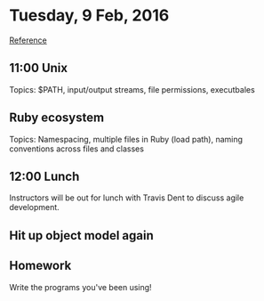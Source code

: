 Tuesday, 9 Feb, 2016
====================

[Reference](https://github.com/CodePlatoon/curriculum#week-2)

11:00 Unix
----------

Topics: $PATH, input/output streams,
file permissions, executbales

Ruby ecosystem
--------------

Topics: Namespacing, multiple files in Ruby (load path), naming conventions across files and classes




12:00 Lunch
-----------

Instructors will be out for lunch with
Travis Dent to discuss agile development.


Hit up object model again
-------------------------

Homework
--------

Write the programs you've been using!
